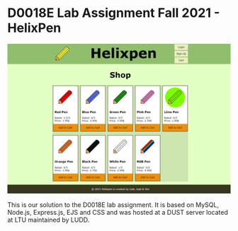# D0018E Lab Assignment Fall 2021 - HelixPen

![Home page](screenshots/Home.png?raw=true "Title")

This is our solution to the D0018E lab assignment. It is based on MySQL, Node.js, Express.js, EJS and CSS and was hosted at a DUST server located at LTU maintained by LUDD.

